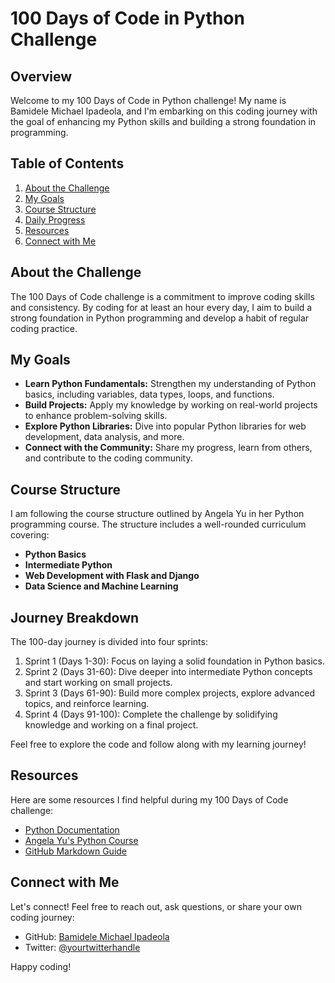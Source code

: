 # 100 Days of Code in Python Challenge

## Overview

Welcome to my 100 Days of Code in Python challenge! My name is Bamidele Michael Ipadeola, and I'm embarking on this coding journey with the goal of enhancing my Python skills and building a strong foundation in programming.

## Table of Contents

1. [About the Challenge](#about-the-challenge)
2. [My Goals](#my-goals)
3. [Course Structure](#course-structure)
4. [Daily Progress](#daily-progress)
5. [Resources](#resources)
6. [Connect with Me](#connect-with-me)

## About the Challenge

The 100 Days of Code challenge is a commitment to improve coding skills and consistency. By coding for at least an hour every day, I aim to build a strong foundation in Python programming and develop a habit of regular coding practice.

## My Goals

- **Learn Python Fundamentals:** Strengthen my understanding of Python basics, including variables, data types, loops, and functions.
- **Build Projects:** Apply my knowledge by working on real-world projects to enhance problem-solving skills.
- **Explore Python Libraries:** Dive into popular Python libraries for web development, data analysis, and more.
- **Connect with the Community:** Share my progress, learn from others, and contribute to the coding community.

## Course Structure

I am following the course structure outlined by Angela Yu in her Python programming course. The structure includes a well-rounded curriculum covering:

- **Python Basics**
- **Intermediate Python**
- **Web Development with Flask and Django**
- **Data Science and Machine Learning**

## Journey Breakdown
The 100-day journey is divided into four sprints:

1. Sprint 1 (Days 1-30): Focus on laying a solid foundation in Python basics.
2. Sprint 2 (Days 31-60): Dive deeper into intermediate Python concepts and start working on small projects.
3. Sprint 3 (Days 61-90): Build more complex projects, explore advanced topics, and reinforce learning.
4. Sprint 4 (Days 91-100): Complete the challenge by solidifying knowledge and working on a final project.

Feel free to explore the code and follow along with my learning journey!


## Resources

Here are some resources I find helpful during my 100 Days of Code challenge:

- [Python Documentation](https://docs.python.org/3/)
- [Angela Yu's Python Course](https://www.udemy.com/course/100-days-of-code/)
- [GitHub Markdown Guide](https://guides.github.com/features/mastering-markdown/)

## Connect with Me

Let's connect! Feel free to reach out, ask questions, or share your own coding journey:

- GitHub: [Bamidele Michael Ipadeola](https://github.com/obamtechnetworks)
- Twitter: [@yourtwitterhandle](https://twitter.com/_obamidele)

Happy coding!
